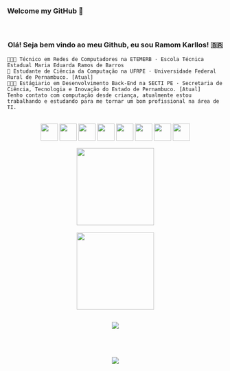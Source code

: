 ### Welcome my GitHub 👋

<h3 align="center">  <br>

Olá! Seja bem vindo ao meu Github, eu sou Ramom Karllos! 🇧🇷
<br>

</h3>
 
```
👨🏽‍🎓 Técnico em Redes de Computadores na ETEMERB · Escola Técnica Estadual Maria Eduarda Ramos de Barros
🔭 Estudante de Ciência da Computação na UFRPE · Universidade Federal Rural de Pernambuco. [Atual]
👨🏾‍💻 Estágiario em Desenvolvimento Back-End na SECTI PE · Secretaria de Ciência, Tecnologia e Inovação do Estado de Pernambuco. [Atual]
Tenho contato com computação desde criança, atualmente estou trabalhando e estudando para me tornar um bom profissional na área de TI.
```


<div align="center" style="display: inline_block"><br>
  <img align="center" height="40" width="40" src="https://cdn.jsdelivr.net/gh/devicons/devicon/icons/visualstudio/visualstudio-plain.svg" />
  <img align="center" height="40" width="40" src="https://cdn.jsdelivr.net/gh/devicons/devicon/icons/vscode/vscode-original.svg" />
  <img align="center" height="40" width="40" src="https://cdn.jsdelivr.net/gh/devicons/devicon/icons/csharp/csharp-original.svg">
  <img align="center" height="40" width="40" src="https://cdn.jsdelivr.net/gh/devicons/devicon/icons/java/java-original.svg">
  <img align="center" height="40" width="40" src="https://cdn.jsdelivr.net/gh/devicons/devicon/icons/spring/spring-original.svg">
  <img align="center" height="40" width="40" src="https://cdn.jsdelivr.net/gh/devicons/devicon/icons/javascript/javascript-plain.svg">
  <img align="center" height="40" width="40" src="https://cdn.jsdelivr.net/gh/devicons/devicon/icons/html5/html5-original.svg">
  <img align="center" height="40" width="40" src="https://cdn.jsdelivr.net/gh/devicons/devicon/icons/css3/css3-original.svg">

  
</div><br>

<div align="center">
  <img height="180em" src="https://github-readme-stats.vercel.app/api/top-langs/?username=rkzeraa&layout=compact&langs_count=8&border_radius=10px&theme=blue-green&hide=Less,jupyter%20notebook,scss"/>
</div>
<br>
<div align="center">

  <a href="https://github.com/RKzeraa">
  <img height="180em" src="https://github-readme-stats.vercel.app/api?username=rkzeraa&show_icons=true&border_radius=10px&theme=blue-green&include_all_commits=true&count_public=true&count_private=true"/>
</div>
  
##
<h4 align="center">  
 <div>
   <a href="https://www.linkedin.com/in/ramomkarllos" target="_blank"><img src="https://img.shields.io/badge/-LinkedIn-%230077B5?style=for-the-badge&logo=linkedin&logoColor=white" target="_blank"></a>
 </div>
<h4>
  
  
<br>
  
##
<h4 align="center">
  
![](https://komarev.com/ghpvc/?username=rkzeraa&style=for-the-badge)
  
<h4>


<!--
**RKzeraa/RKzeraa** is a ✨ _special_ ✨ repository because its `README.md` (this file) appears on your GitHub profile.

Here are some ideas to get you started:

- 🔭 I’m currently working on ...
- 🌱 I’m currently learning ...
- 👯 I’m looking to collaborate on ...
- 🤔 I’m looking for help with ...
- 💬 Ask me about ...
- 📫 How to reach me: ...
- 😄 Pronouns: ...
- ⚡ Fun fact: ...
-->
